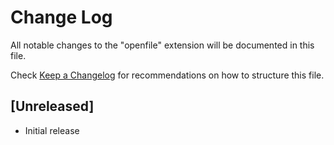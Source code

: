 # Change Log
All notable changes to the "openfile" extension will be documented in this file.

Check [Keep a Changelog](http://keepachangelog.com/) for recommendations on how to structure this file.

## [Unreleased]
- Initial release
